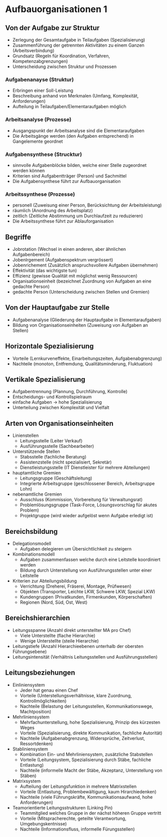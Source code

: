 # Aufbauorganisationen 1

## Von der Aufgabe zur Struktur
* Zerlegung der Gesamtaufgabe in Teilaufgaben (Spezialisierung)
* Zusammenführung der getrennten Aktivitäten zu einem Ganzen (Arbeitsverbindung)
* Grundsatz (Regeln für Koordination, Verfahren, Kompetenzabgrenzungen)
* Unterscheidung zwischen Struktur und Prozessen

### Aufgabenanayse (Struktur)
* Erbringen einer Soll-Leistung
* Beschreibung anhand von Merkmalen (Umfang, Komplexität, Anforderungen)
* Aufteilung in Teilaufgaben/Elementaraufgaben möglich

### Arbeitsanalyse (Prozesse)
* Ausgangspunkt der Arbeitsanalyse sind die Elementaraufgaben
* Die Arbeitsgänge werden (den Aufgaben entsprechend) in Gangelemente geordnet

### Aufgabensynthese (Strucktur)
* sinnvolle Aufgabenblöcke bilden, welche einer Stelle zugeordnet werden können
* Kriterien sind Aufgabentträger (Person) und Sachmittel
* Die Aufgabensynthese führt zur Aufbauorganisation

### Arbeitssynthese (Prozesse)
* personell (Zuweisung einer Person, Berücksichtung der Arbeitsleistung)
* räumlich (Anordnung des Arbeitsplatz)
* zeitlich (Zeitliche Abstimmung um Durchlaufzeit zu reduzieren)
* Die Arbeitssynthese führt zur Ablauforganisation

## Begriffe
* Jobrotation (Wechsel in einen anderen, aber ähnlichen Aufgabenbereich)
* Jobenlrgement (Aufgabenspektrum vergrössert)
* Jobenrichement (Zusätzlich anspruchsvollere Aufgaben übernehmen)
* Effektivität (das wichtigste tun)
* Effizienz (gewisse Qualität mit möglichst wenig Ressourcen)
* Organisationseinheit (bezeichnet Zuordnung von Aufgaben an eine gedachte Person)
* gedachte Person (Unterscheidung zwischen Stellen und Gremien)

## Von der Hauptaufgabe zur Stelle
* Aufgabenanalyse (Gliederung der Hauptaufgabe in Elementaraufgaben)
* Bildung von Organisationseinheiten (Zuweisung von Aufgaben an Stellen)

## Horizontale Spezialisierung
* Vorteile (Lernkurveneffekte, Einarbeitungszeiten, Aufgabenabgrenzung)
* Nachteile (monoton, Entfremdung, Qualitätsminderung, Fluktuation)

## Vertikale Spezialisierung
* Aufgabentrennung (Plannung, Durchführung, Kontrolle)
* Entscheidungs- und Kontrollspielraum
* einfache Aufgaben -> hohe Spezialisierung
* Unterteilung zwischen Komplexität und Vielfalt

## Arten von Organisationseinheiten
* Linienstellen
    * Leitungsstelle (Leiter Verkauf)
    * Ausführungsstelle (Sachbearbeiter)
* Unterstützende Stellen
    * Stabsstelle (fachliche Beratung)
    * Assistenzstelle (nicht spezialisiert, Sekretär)
    * Dienstleistungsstelle (IT Dienstleister für mehrere Abteilungen)
* hauptamtliche Gremien
    * Leitungsgruppe (Geschäftsleitung)
    * Integrierte Arbeitsgruppe (geschlossener Bereich, Arbeitsgruppe Lohn)
* nebenamtliche Gremien
    * Ausschluss (Kommission, Vorbereitung für Verwaltungsrat)
    * Problemlösungsgruppe (Task-Force, Lösungsvorschlag für akutes Problem)
    * Projektgruppe (wird wieder aufgelöst wenn Aufgabe erledigt ist)

## Bereichsbildung
* Delegationsmodell
    * Aufgaben delegieren um Übersichtlichkeit zu steigern
* Kombinationsmodell
    * Aufgaben zusammenfassen welche durch eine Leitstelle koordiniert werden
    * Bildung durch Unterstellung von Ausführungsstellen unter einer Leitstelle
* Kriterien zur Abteilungsbildung
    * Verrichtung (Dreherei, Fräserei, Montage, Prüfwesen)
    * Objekten (Transporter, Leichte LKW, Schwere LKW, Spezial LKW)
    * Kundengruppen (Privatkunden, Firmenkunden, Körperschaften)
    * Regionen (Nord, Süd, Ost, West)

## Bereichshierarchien
* Leitungsspanne (Anzahl direkt unterstellter MA pro Chef)
    * Viele Unterstellte (flache Hierarchie)
    * Wenige Unterstellte (steile Hierarchie)
* Leitungstiefe (Anzahl Hierarchieebenen unterhalb der obersten Führungsebene)
* Leitungsintensität (Verhältnis Leitungsstellen und Ausführungsstellen)

## Leitungsbeziehungen
* Einliniensystem
    * Jeder hat genau einen Chef
    * Vorteile (Unterstellungsverhältnisse, klare Zuordnung, Kontrollmöglichkeiten)
    * Nachteile (Belastung der Leitungsstellen, Kommunikationswege, Machtposition)
* Mehrliniensystem
    * Mehrfachunterstellung, hohe Spezialisierung, Prinzip des kürzesten Weges
    * Vorteile (Spezialisierung, direkte Kommunikation, fachliche Autorität)
    * Nachteile (Aufgabenabgrenzung, Widersprüche, Zeitverlust, Ressortdenken)
* Stabliniensystem
    * Kombination Ein- und Mehrliniensystem, zusätzliche Stabstellen
    * Vorteile (Leitungsystem, Spezialisierung durch Stäbe, fachliche Entlastung)
    * Nachteile (informelle Macht der Stäbe, Akzeptanz, Unterstellung von Stäben)
* Matrixsystem
    * Aufteilung der Leitungsfunktion in mehrere Matrixstellen
    * Vorteile (Entlastung, Problembewältigung, kaum Hirarchiedenken)
    * Nachteile (viele Führungskräfte, Kommunikationsaufwand, hohe Anforderungen)
* Teamorientierte Leitungsstrukturen (Linking Pin)
    * Teammitglied welches Gruppe in der nächst höheren Gruppe vertritt
    * Vorteile (Mitspracherechte, geteilte Verantwortung, Umgebungskentnisse)
    * Nachteile (Informationsfluss, informelle Fürungsstellen) 

